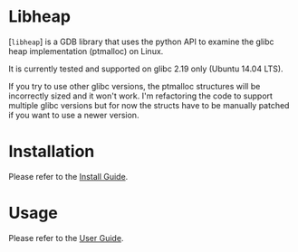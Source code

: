 # Libheap

[`libheap`] is a GDB library that uses the python API to examine the glibc heap implementation (ptmalloc) on Linux.

It is currently tested and supported on glibc 2.19 only (Ubuntu 14.04 LTS).

If you try to use other glibc versions, the ptmalloc structures will be incorrectly sized and it won't work.  I'm refactoring the code to support multiple glibc versions but for now the structs have to be manually patched if you want to use a newer version.

# Installation

Please refer to the [Install Guide](docs/InstallGuide.md).

# Usage

Please refer to the [User Guide](docs/UserGuide.md).
